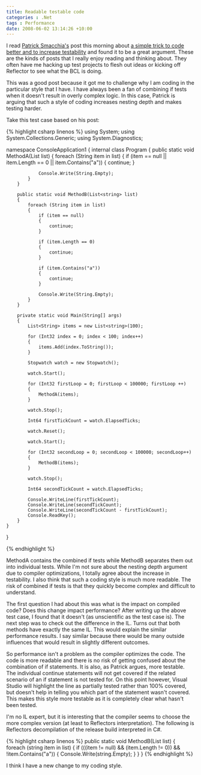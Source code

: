 ```yaml
---
title: Readable testable code
categories : .Net
tags : Performance
date: 2008-06-02 13:14:26 +10:00
---
```


I read [Patrick Smacchia's][0] post this morning about [a simple trick to code better and to increase testability][1] and found it to be a great argument. These are the kinds of posts that I really enjoy reading and thinking about. They often have me hacking up test projects to flesh out ideas or kicking off Reflector to see what the BCL is doing.

This was a good post because it got me to challenge why I am coding in the particular style that I have. I have always been a fan of combining if tests when it doesn't result in overly complex logic. In this case, Patrick is arguing that such a style of coding increases nesting depth and makes testing harder.

Take this test case based on his post:

{% highlight csharp linenos %}
using System;
using System.Collections.Generic;
using System.Diagnostics;
     
namespace ConsoleApplication1
{
    internal class Program
    {
        public static void MethodA(List<string> list)
        {
            foreach (String item in list)
            {
                if (item == null || item.Length == 0
                    || item.Contains("a"))
                {
                    continue;
                }
     
                Console.Write(String.Empty);
            }
        }
     
        public static void MethodB(List<string> list)
        {
            foreach (String item in list)
            {
                if (item == null)
                {
                    continue;
                }
     
                if (item.Length == 0)
                {
                    continue;
                }
     
                if (item.Contains("a"))
                {
                    continue;
                }
     
                Console.Write(String.Empty);
            }
        }
     
        private static void Main(String[] args)
        {
            List<String> items = new List<string>(100);
     
            for (Int32 index = 0; index < 100; index++)
            {
                items.Add(index.ToString());
            }
     
            Stopwatch watch = new Stopwatch();
     
            watch.Start();
     
            for (Int32 firstLoop = 0; firstLoop < 100000; firstLoop ++)
            {
                MethodA(items);
            }
     
            watch.Stop();
     
            Int64 firstTickCount = watch.ElapsedTicks;
     
            watch.Reset();
     
            watch.Start();
     
            for (Int32 secondLoop = 0; secondLoop < 100000; secondLoop++)
            {
                MethodB(items);
            }
     
            watch.Stop();
     
            Int64 secondTickCount = watch.ElapsedTicks;
     
            Console.WriteLine(firstTickCount);
            Console.WriteLine(secondTickCount);
            Console.WriteLine(secondTickCount - firstTickCount);
            Console.ReadKey();
        }
    }
}
    
{% endhighlight %}

MethodA contains the combined if tests while MethodB separates them out into individual tests. While I'm not sure about the nesting depth argument due to compiler optimizations, I totally agree about the increase in testability. I also think that such a coding style is much more readable. The risk of combined if tests is that they quickly become complex and difficult to understand.

The first question I had about this was what is the impact on compiled code? Does this change impact performance? After writing up the above test case, I found that it doesn't (as unscientific as the test case is). The next step was to check out the difference in the IL. Turns out that both methods have exactly the same IL. This would explain the similar performance results. I say similar because there would be many outside influences that would result in slightly different outcomes.

So performance isn't a problem as the compiler optimizes the code. The code is more readable and there is no risk of getting confused about the combination of if statements. It is also, as Patrick argues, more testable. The individual continue statements will not get covered if the related scenario of an if statement is not tested for. On this point however, Visual Studio will highlight the line as partially tested rather than 100% covered, but doesn't help in telling you which part of the statement wasn't covered. This makes this style more testable as it is completely clear what hasn't been tested.

I'm no IL expert, but it is interesting that the compiler seems to choose the more complex version (at least to Reflectors interpretation). The following is Reflectors decompilation of the release build interpreted in C#.

{% highlight csharp linenos %}
public static void MethodB(List<string> list)
{
    foreach (string item in list)
    {
        if (((item != null) && (item.Length != 0)) && !item.Contains("a"))
        {
            Console.Write(string.Empty);
        }
    }
}
{% endhighlight %}

I think I have a new change to my coding style.

[0]: http://codebetter.com/blogs/patricksmacchia/
[1]: http://codebetter.com/blogs/patricksmacchia/archive/2008/03/07/a-simple-trick-to-code-better-and-to-increase-testability.aspx
